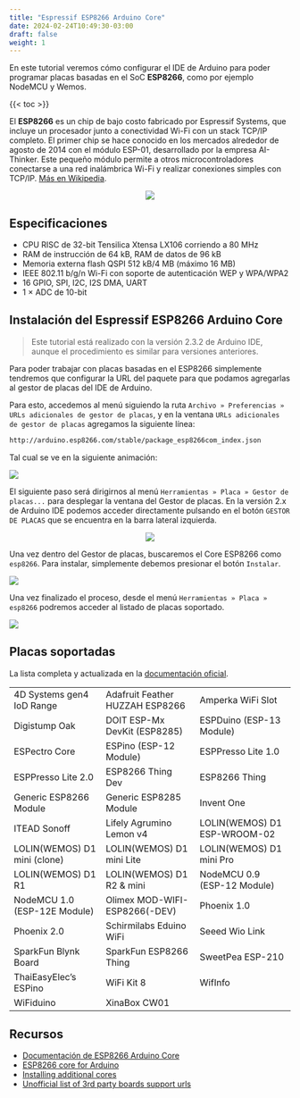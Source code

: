 ```yaml
---
title: "Espressif ESP8266 Arduino Core"
date: 2024-02-24T10:49:30-03:00
draft: false
weight: 1
---
```

En este tutorial veremos cómo configurar el IDE de Arduino para poder programar placas basadas en el SoC **ESP8266**, como por ejemplo NodeMCU y Wemos.

{{< toc >}}

El **ESP8266** es un chip de bajo costo fabricado por Espressif Systems, que incluye un procesador junto a conectividad Wi-Fi con un stack TCP/IP completo. El primer chip se hace conocido en los mercados alrededor de agosto de 2014 con el módulo ESP-01, desarrollado por la empresa AI-Thinker. Este pequeño módulo permite a otros microcontroladores conectarse a una red inalámbrica Wi-Fi y realizar conexiones simples con TCP/IP. [Más en Wikipedia](https://en.m.wikipedia.org/wiki/ESP8266).

<p align="center">
    <img src="../img/esp8266.png">
</p>

## Especificaciones

- CPU RISC de 32-bit Tensilica Xtensa LX106 corriendo a 80 MHz
- RAM de instrucción de 64 kB, RAM de datos de 96 kB
- Memoria externa flash QSPI 512 kB/4 MB (máximo 16 MB)
- IEEE 802.11 b/g/n Wi-Fi con soporte de autenticación WEP y WPA/WPA2
- 16 GPIO, SPI, I2C, I2S DMA, UART
- 1 × ADC de 10-bit

## Instalación del Espressif ESP8266 Arduino Core

> Este tutorial está realizado con la versión 2.3.2 de Arduino IDE, aunque el procedimiento es similar para versiones anteriores.

Para poder trabajar con placas basadas en el ESP8266 simplemente tendremos que configurar la URL del paquete para que podamos agregarlas al gestor de placas del IDE de Arduino.

Para esto, accedemos al menú siguiendo la ruta `Archivo » Preferencias » URLs adicionales de gestor de placas`, y en la ventana `URLs adicionales de gestor de placas` agregamos la siguiente línea:

```sh
http://arduino.esp8266.com/stable/package_esp8266com_index.json
```

Tal cual se ve en la siguiente animación:

![](../img/urls.gif)

El siguiente paso será dirigirnos al menú `Herramientas » Placa » Gestor de placas...` para desplegar la ventana del Gestor de placas. En la versión 2.x de Arduino IDE podemos acceder directamente pulsando en el botón `GESTOR DE PLACAS` que se encuentra en la barra lateral izquierda.

<p align="center">
    <img src="../img/gestor.png">
</p>

Una vez dentro del Gestor de placas, buscaremos el Core ESP8266 como `esp8266`. Para instalar, simplemente debemos presionar el botón `Instalar`.

![](../img/placas.gif)

Una vez finalizado el proceso, desde el menú `Herramientas » Placa » esp8266` podremos acceder al listado de placas soportado.

![](../img/esp8266.gif)

## Placas soportadas

La lista completa y actualizada en la [documentación oficial](https://arduino-esp8266.readthedocs.io/en/3.1.2/boards.html).

|                               |                               |                               |
|-------------------------------|-------------------------------|-------------------------------|
| 4D Systems gen4 IoD Range     | Adafruit Feather HUZZAH ESP8266 | Amperka WiFi Slot            |
| Digistump Oak                 | DOIT ESP-Mx DevKit (ESP8285)  | ESPDuino (ESP-13 Module)     |
| ESPectro Core                 | ESPino (ESP-12 Module)        | ESPPresso Lite 1.0            |
| ESPPresso Lite 2.0            | ESP8266 Thing Dev             | ESP8266 Thing                 |
| Generic ESP8266 Module        | Generic ESP8285 Module        | Invent One                    |
| ITEAD Sonoff                  | Lifely Agrumino Lemon v4      | LOLIN(WEMOS) D1 ESP-WROOM-02 |
| LOLIN(WEMOS) D1 mini (clone)  | LOLIN(WEMOS) D1 mini Lite     | LOLIN(WEMOS) D1 mini Pro     |
| LOLIN(WEMOS) D1 R1            | LOLIN(WEMOS) D1 R2 & mini     | NodeMCU 0.9 (ESP-12 Module)  |
| NodeMCU 1.0 (ESP-12E Module)  | Olimex MOD-WIFI-ESP8266(-DEV)| Phoenix 1.0                   |
| Phoenix 2.0                   | Schirmilabs Eduino WiFi       | Seeed Wio Link                |
| SparkFun Blynk Board          | SparkFun ESP8266 Thing        | SweetPea ESP-210              |
| ThaiEasyElec’s ESPino         | WiFi Kit 8                    | WifInfo                       |
| WiFiduino                     | XinaBox CW01                  |                               |

## Recursos

- [Documentación de ESP8266 Arduino Core](https://esp8266-arduino-spanish.readthedocs.io/es/latest/)
- [ESP8266 core for Arduino](https://github.com/esp8266/Arduino)
- [Installing additional cores](https://docs.arduino.cc/learn/starting-guide/cores/)
- [Unofficial list of 3rd party boards support urls](https://github.com/arduino/Arduino/wiki/Unofficial-list-of-3rd-party-boards-support-urls)